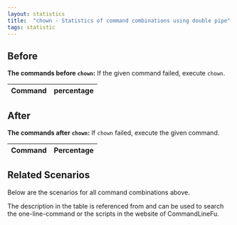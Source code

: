 ```yaml
---
layout: statistics
title:  "chown - Statistics of command combinations using double pipe"
tags: statistic
---
```


## Before

__The commands before `chown`:__ If the given command failed, execute `chown`.

| Command | percentage |
|--------|--------|



## After

__The commands after `chown`:__ If `chown` failed, execute the given command.

| Command | Percentage | 
|-------|--------|



## Related Scenarios

Below are the scenarios for all command combinations above.

The description in the table is referenced from and can be used to search the one-line-command or the scripts in the website of CommandLineFu.




